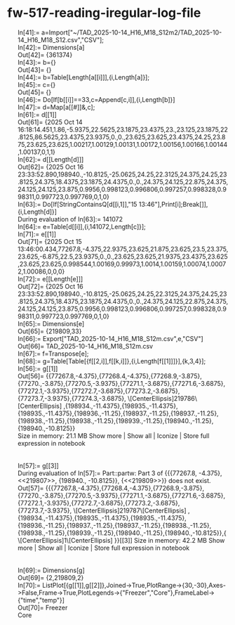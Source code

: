 # fw-517-reading-iregular-log-file
<ul>
In[41]:= a=Import["~/TAD_2025-10-14_H16_M18_S12m2/TAD_2025-10-14_H16_M18_S12.csv","CSV"];<br>
In[42]:= Dimensions[a]<br>
Out[42]= {361374}<br>
In[43]:= b={}<br>
Out[43]= {}<br>
In[44]:= b=Table[Length[a[[i]]],{i,Length[a]}];<br>
In[45]:= c={}<br>
Out[45]= {}<br>
In[46]:= Do[If[b[[i]]==33,c=Append[c,i]],{i,Length[b]}]<br>
In[47]:= d=Map[a[[#]]&,c];<br>
In[61]:= d[[1]]<br>
Out[61]= {2025 Oct 14 16:18:14.451,1.86,-5.9375,22.5625,23.1875,23.4375,23.,23.125,23.1875,22.8125,86.5625,23.4375,23.9375,0.,0.,23.625,23.625,23.4375,24.25,23.875,23.625,23.625,1.00217,1.00129,1.00131,1.00172,1.00156,1.00166,1.00144,1.00137,0,1,1}<br>
In[62]:= d[[Length[d]]]<br>
Out[62]= {2025 Oct 16 23:33:52.890,198940.,-10.8125,-25.0625,24.25,22.3125,24.375,24.25,23.8125,24.375,18.4375,23.1875,24.4375,0.,0.,24.375,24.125,22.875,24.375,24.125,24.125,23.875,0.9956,0.998123,0.996806,0.997257,0.998328,0.998311,0.997723,0.997769,0,1,0}<br>
In[63]:= Do[If[StringContainsQ[d[[i,1]],"15 13:46"],Print[i];Break[]],{i,Length[d]}]<br>
During evaluation of In[63]:= 141072<br>
In[64]:= e=Table[d[[i]],{i,141072,Length[c]}];<br>
In[71]:= e[[1]]<br>
Out[71]= {2025 Oct 15 13:46:00.434,77267.8,-4.375,22.9375,23.625,21.875,23.625,23.5,23.375,23.625,-6.875,22.5,23.9375,0.,0.,23.625,23.625,21.9375,23.4375,23.625,23.625,23.625,0.998544,1.00169,0.99973,1.0014,1.00159,1.00074,1.00072,1.00086,0,0,0}<br>
In[72]:= e[[Length[e]]]<br>
Out[72]= {2025 Oct 16 23:33:52.890,198940.,-10.8125,-25.0625,24.25,22.3125,24.375,24.25,23.8125,24.375,18.4375,23.1875,24.4375,0.,0.,24.375,24.125,22.875,24.375,24.125,24.125,23.875,0.9956,0.998123,0.996806,0.997257,0.998328,0.998311,0.997723,0.997769,0,1,0}<br>
In[65]:= Dimensions[e]<br>
Out[65]= {219809,33}<br>
In[66]:= Export["TAD_2025-10-14_H16_M18_S12m.csv",e,"CSV"]<br>
Out[66]= TAD_2025-10-14_H16_M18_S12m.csv<br>
In[67]:= f=Transpose[e];<br>
In[68]:= g=Table[Table[{f[[2,i]],f[[k,i]]},{i,Length[f[[1]]]}],{k,3,4}];<br>
In[56]:= g[[1]]<br>
Out[56]= {{77267.8,-4.375},{77268.4,-4.375},{77268.9,-3.875},{77270.,-3.875},{77270.5,-3.9375},{77271.1,-3.6875},{77271.6,-3.6875},{77272.1,-3.9375},{77272.7,-3.6875},{77273.2,-3.6875},{77273.7,-3.9375},{77274.3,-3.6875}, \[CenterEllipsis]219786\[CenterEllipsis] ,{198934.,-11.4375},{198935.,-11.4375},{198935.,-11.4375},{198936.,-11.25},{198937.,-11.25},{198937.,-11.25},{198938.,-11.25},{198938.,-11.25},{198939.,-11.25},{198940.,-11.25},{198940.,-10.8125}}<br>
Size in memory: 21.1 MB 	Show more  |  Show all  |  Iconize  |  Store full expression in notebook<br>
<br>
<br>
In[57]:= g[[3]]<br>
During evaluation of In[57]:= Part::partw: Part 3 of {{{77267.8, -4.375}, <<219807>>, {198940., -10.8125}}, {<<219809>>}} does not exist.
Out[57]= {{{77267.8,-4.375},{77268.4,-4.375},{77268.9,-3.875},{77270.,-3.875},{77270.5,-3.9375},{77271.1,-3.6875},{77271.6,-3.6875},{77272.1,-3.9375},{77272.7,-3.6875},{77273.2,-3.6875},{77273.7,-3.9375}, \[CenterEllipsis]219787\[CenterEllipsis] ,{198934.,-11.4375},{198935.,-11.4375},{198935.,-11.4375},{198936.,-11.25},{198937.,-11.25},{198937.,-11.25},{198938.,-11.25},{198938.,-11.25},{198939.,-11.25},{198940.,-11.25},{198940.,-10.8125}},{ \[CenterEllipsis]1\[CenterEllipsis] }}[[3]]
Size in memory: 42.2 MB 	Show more  |  Show all  |  Iconize  |  Store full expression in notebook<br>
<br>
<br>
In[69]:= Dimensions[g]<br>
Out[69]= {2,219809,2}<br>
In[70]:= ListPlot[{g[[1]],g[[2]]},Joined->True,PlotRange->{30,-30},Axes->False,Frame->True,PlotLegends->{"Freezer","Core"},FrameLabel->{"time","temp"}]<br>
Out[70]= 	Freezer<br>
	Core<br>
</ul>
